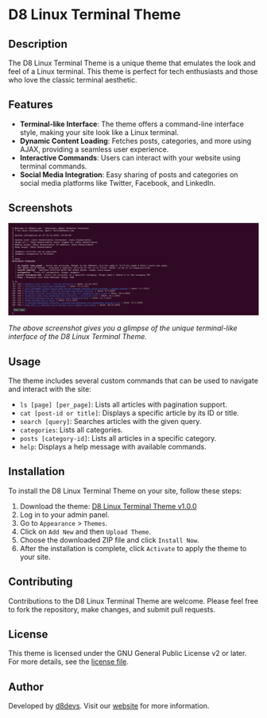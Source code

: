 # D8 Linux Terminal Theme

## Description
The D8 Linux Terminal Theme is a unique theme that emulates the look and feel of a Linux terminal. This theme is perfect for tech enthusiasts and those who love the classic terminal aesthetic.

## Features
- **Terminal-like Interface**: The theme offers a command-line interface style, making your site look like a Linux terminal.
- **Dynamic Content Loading**: Fetches posts, categories, and more using AJAX, providing a seamless user experience.
- **Interactive Commands**: Users can interact with your website using terminal commands.
- **Social Media Integration**: Easy sharing of posts and categories on social media platforms like Twitter, Facebook, and LinkedIn.

## Screenshots

![D8 Linux Terminal Theme Screenshot](screenshot.png)

*The above screenshot gives you a glimpse of the unique terminal-like interface of the D8 Linux Terminal Theme.*


## Usage
The theme includes several custom commands that can be used to navigate and interact with the site:

- `ls [page] [per_page]`: Lists all articles with pagination support.
- `cat [post-id or title]`: Displays a specific article by its ID or title.
- `search [query]`: Searches articles with the given query.
- `categories`: Lists all categories.
- `posts [category-id]`: Lists all articles in a specific category.
- `help`: Displays a help message with available commands.

## Installation
To install the D8 Linux Terminal Theme on your site, follow these steps:

1. Download the theme: [D8 Linux Terminal Theme v1.0.0](https://github.com/kzorluoglu/d8terminal/releases/tag/1.0.0)
2. Log in to your admin panel.
3. Go to `Appearance` > `Themes`.
4. Click on `Add New` and then `Upload Theme`.
5. Choose the downloaded ZIP file and click `Install Now`.
6. After the installation is complete, click `Activate` to apply the theme to your site.


## Contributing
Contributions to the D8 Linux Terminal Theme are welcome. Please feel free to fork the repository, make changes, and submit pull requests.

## License
This theme is licensed under the GNU General Public License v2 or later. For more details, see the [license file](http://www.gnu.org/licenses/gpl-2.0.html).

## Author
Developed by [d8devs](http://d8devs.com). Visit our [website](http://d8devs.com/d8-linux-terminal-theme) for more information.

